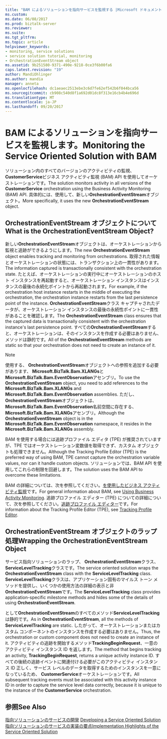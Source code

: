 ```yaml
---
title: "BAM によるソリューションを指向サービスを監視する |Microsoft ドキュメント"
ms.custom: 
ms.date: 06/08/2017
ms.prod: biztalk-server
ms.reviewer: 
ms.suite: 
ms.tgt_pltfrm: 
ms.topic: article
helpviewer_keywords:
- monitoring, service solutions
- service solution tutorial, monitoring
- OrchestrationEventStream object
ms.assetid: 9b251580-9371-490e-9218-0ce3f6b00fa6
caps.latest.revision: "19"
author: MandiOhlinger
ms.author: mandia
manager: anneta
ms.openlocfilehash: dc1aeaec2513ebe3c6d7fe62ef542b6f044bca56
ms.sourcegitcommit: cb908c540d8f1a692d01dc8f313e16cb4b4e696d
ms.translationtype: MT
ms.contentlocale: ja-JP
ms.lasthandoff: 09/20/2017
---
```

# <a name="monitoring-the-service-oriented-solution-with-bam"></a><span data-ttu-id="49051-102">BAM によるソリューションを指向サービスを監視します。</span><span class="sxs-lookup"><span data-stu-id="49051-102">Monitoring the Service Oriented Solution with BAM</span></span>
<span data-ttu-id="49051-103">ソリューション内のすべてのバージョンのアクティビティの監視、 **CustomerService**ビジネス アクティビティ監視 (BAM) API を使用してオーケストレーションです。</span><span class="sxs-lookup"><span data-stu-id="49051-103">The solution monitors activity in all versions of the **CustomerService** orchestration using the Business Activity Monitoring (BAM) API.</span></span> <span data-ttu-id="49051-104">具体的には、使用して、新しい**OrchestrationEventStream**オブジェクト。</span><span class="sxs-lookup"><span data-stu-id="49051-104">More specifically, it uses the new **OrchestrationEventStream** object.</span></span>  
  
## <a name="what-is-the-orchestrationeventstream-object"></a><span data-ttu-id="49051-105">OrchestrationEventStream オブジェクトについて</span><span class="sxs-lookup"><span data-stu-id="49051-105">What is the OrchestrationEventStream Object?</span></span>  
 <span data-ttu-id="49051-106">新しい**OrchestrationEventStream**オブジェクトは、オーケストレーションから監視と追跡ができるようにします。</span><span class="sxs-lookup"><span data-stu-id="49051-106">The new **OrchestrationEventStream** object enables tracking and monitoring from orchestrations.</span></span> <span data-ttu-id="49051-107">取得された情報とオーケストレーションの状態には、トランザクション上の一貫性があります。</span><span class="sxs-lookup"><span data-stu-id="49051-107">The information captured is transactionally consistent with the orchestration state.</span></span> <span data-ttu-id="49051-108">たとえば、オーケストレーションの実行中にオーケストレーションのホスト インスタンスを再起動すると、オーケストレーション インスタンスはインスタンスの最後の永続化ポイントから再起動されます。</span><span class="sxs-lookup"><span data-stu-id="49051-108">For example, if the orchestration host instance restarts in the middle of executing the orchestration, the orchestration instance restarts from the last persistence point of the instance.</span></span> <span data-ttu-id="49051-109">**OrchestrationEventStream**クラス キャプチャされたデータが、オーケストレーション インスタンスの最後の永続性ポイントに一貫性があることを確認します。</span><span class="sxs-lookup"><span data-stu-id="49051-109">The **OrchestrationEventStream** class ensures that the captured data is transactionally consistent with the orchestration instance's last persistence point.</span></span> <span data-ttu-id="49051-110">すべての**OrchestrationEventStream**すると、オーケストレーションは、そのインスタンスを作成する必要はありません、メソッドは静的です。</span><span class="sxs-lookup"><span data-stu-id="49051-110">All of the **OrchestrationEventStream** methods are static so that your orchestration does not need to create an instance of it.</span></span>  
  
> [!NOTE]
>  <span data-ttu-id="49051-111">使用する、 **OrchestrationEventStream**オブジェクトへの参照を追加する必要があります、 **Microsoft.BizTalk.Bam.XLANGs**と**Microsoft.BizTalk.Bam.EventObservation**アセンブリ。</span><span class="sxs-lookup"><span data-stu-id="49051-111">To use the **OrchestrationEventStream** object, you need to add references to the **Microsoft.BizTalk.Bam.XLANGs** and **Microsoft.BizTalk.Bam.EventObservation** assemblies.</span></span> <span data-ttu-id="49051-112">ただし、 **OrchestrationEventStream**オブジェクトは、 **Microsoft.BizTalk.Bam.EventObservation**名前空間に存在する、 **Microsoft.BizTalk.Bam.XLANGs**アセンブリ。</span><span class="sxs-lookup"><span data-stu-id="49051-112">Although the **OrchestrationEventStream** object is in the **Microsoft.BizTalk.Bam.EventObservation** namespace, it resides in the **Microsoft.BizTalk.Bam.XLANGs** assembly.</span></span>  
  
 <span data-ttu-id="49051-113">BAM を使用する場合には追跡プロファイル エディタ (TPE) が推奨されていますが、TPE ではオーケストレーション変数値を取得できず、カスタム オブジェクトも処理できません。</span><span class="sxs-lookup"><span data-stu-id="49051-113">Although the Tracking Profile Editor (TPE) is the preferred way of using BAM, TPE cannot capture the orchestration variable values, nor can it handle custom objects.</span></span> <span data-ttu-id="49051-114">ソリューションでは、BAM API を使用してこれらの制限を回避します。</span><span class="sxs-lookup"><span data-stu-id="49051-114">The solution uses the BAM API to overcome these limitations.</span></span>  
  
 <span data-ttu-id="49051-115">BAM の詳細については、次を参照してください。[を使用したビジネス アクティビティ監視](../core/using-business-activity-monitoring.md)です。</span><span class="sxs-lookup"><span data-stu-id="49051-115">For general information about BAM, see [Using Business Activity Monitoring](../core/using-business-activity-monitoring.md).</span></span> <span data-ttu-id="49051-116">追跡プロファイル エディター (TPE) についての詳細について、次を参照してください。[追跡プロファイル エディター](../core/tracking-profile-editor.md)です。</span><span class="sxs-lookup"><span data-stu-id="49051-116">For information about the Tracking Profile Editor (TPE), see [Tracking Profile Editor](../core/tracking-profile-editor.md).</span></span>  
  
## <a name="wrapping-the-orchestrationeventstream-object"></a><span data-ttu-id="49051-117">OrchestrationEventStream オブジェクトのラップ処理</span><span class="sxs-lookup"><span data-stu-id="49051-117">Wrapping the OrchestrationEventStream Object</span></span>  
 <span data-ttu-id="49051-118">サービス指向ソリューションのラップ、 **OrchestrationEventStream**クラス、 **ServiceLevelTracking**クラスです。</span><span class="sxs-lookup"><span data-stu-id="49051-118">The service oriented solution wraps the **OrchestrationEventStream** class with the **ServiceLevelTracking** class.</span></span> <span data-ttu-id="49051-119">**ServiceLevelTracking**クラスは、アプリケーション固有のマイルス トーン メソッドを提供し、いくつかの使用方法の詳細の表示と非**OrchestrationEventStream**です。</span><span class="sxs-lookup"><span data-stu-id="49051-119">The **ServiceLevelTracking** class provides application-specific milestone methods and hides some of the details of using **OrchestrationEventStream**.</span></span>  
  
 <span data-ttu-id="49051-120">として**OrchestrationEventStream**のすべてのメソッド**ServiceLevelTracking**は静的です。</span><span class="sxs-lookup"><span data-stu-id="49051-120">As in **OrchestrationEventStream**, all the methods of **ServiceLevelTracking** are static.</span></span> <span data-ttu-id="49051-121">したがって、オーケストレーションまたはカスタム コンポーネントのインスタンスを作成する必要はありません。</span><span class="sxs-lookup"><span data-stu-id="49051-121">Thus, the orchestration or custom component does not need to create an instance of it.</span></span> <span data-ttu-id="49051-122">アクティビティの追跡を開始するメソッド**TrackingBeginRequest**、一意のアクティビティ インスタンス ID を返します。</span><span class="sxs-lookup"><span data-stu-id="49051-122">The method that begins tracking an activity, **TrackingBeginRequest**, returns a unique activity instance ID.</span></span> <span data-ttu-id="49051-123">すべての後続の追跡イベントに関連付ける必要がこのアクティビティ インスタンス ID 正しく、サービス レベルのデータを取得するためのインスタンスを一意になっているため、 **CustomerService**オーケストレーションです。</span><span class="sxs-lookup"><span data-stu-id="49051-123">All subsequent tracking events must be associated with this activity instance ID in order to capture the service level data correctly, because it is unique to the instance of the **CustomerService** orchestration.</span></span>  
  
## <a name="see-also"></a><span data-ttu-id="49051-124">参照</span><span class="sxs-lookup"><span data-stu-id="49051-124">See Also</span></span>  
 <span data-ttu-id="49051-125">[指向ソリューションのサービスの開発](../core/developing-a-service-oriented-solution.md) </span><span class="sxs-lookup"><span data-stu-id="49051-125">[Developing a Service Oriented Solution](../core/developing-a-service-oriented-solution.md) </span></span>  
 [<span data-ttu-id="49051-126">指向ソリューションのサービスの実装の要点</span><span class="sxs-lookup"><span data-stu-id="49051-126">Implementation Highlights of the Service Oriented Solution</span></span>](../core/implementation-highlights-of-the-service-oriented-solution.md)